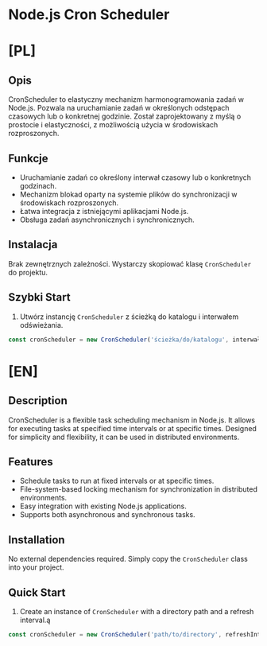 # Node.js Cron Scheduler
# [PL]

## Opis
CronScheduler to elastyczny mechanizm harmonogramowania zadań w Node.js. Pozwala na uruchamianie zadań w określonych odstępach czasowych lub o konkretnej godzinie. Został zaprojektowany z myślą o prostocie i elastyczności, z możliwością użycia w środowiskach rozproszonych.

## Funkcje
- Uruchamianie zadań co określony interwał czasowy lub o konkretnych godzinach.
- Mechanizm blokad oparty na systemie plików do synchronizacji w środowiskach rozproszonych.
- Łatwa integracja z istniejącymi aplikacjami Node.js.
- Obsługa zadań asynchronicznych i synchronicznych.

## Instalacja
Brak zewnętrznych zależności. Wystarczy skopiować klasę `CronScheduler` do projektu.

## Szybki Start
1. Utwórz instancję `CronScheduler` z ścieżką do katalogu i interwałem odświeżania.
```javascript
const cronScheduler = new CronScheduler('ścieżka/do/katalogu', interwałOdświeżaąnia);
```

# [EN]

## Description
CronScheduler is a flexible task scheduling mechanism in Node.js. It allows for executing tasks at specified time intervals or at specific times. Designed for simplicity and flexibility, it can be used in distributed environments.

## Features
- Schedule tasks to run at fixed intervals or at specific times.
- File-system-based locking mechanism for synchronization in distributed environments.
- Easy integration with existing Node.js applications.
- Supports both asynchronous and synchronous tasks.

## Installation
No external dependencies required. Simply copy the `CronScheduler` class into your project.

## Quick Start
1. Create an instance of `CronScheduler` with a directory path and a refresh interval.ą
```javascript
const cronScheduler = new CronScheduler('path/to/directory', refreshInterval);
```

